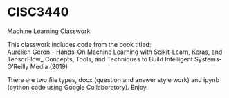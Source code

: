 # CISC3440
Machine Learning Classwork

This classwork includes code from the book titled: <br>
Aurélien Géron - Hands-On Machine Learning with Scikit-Learn, Keras, and TensorFlow_ Concepts, Tools, and Techniques to Build Intelligent Systems-O’Reilly Media (2019)

There are two file types, docx (question and answer style work) and ipynb (python code using Google Collaboratory). Enjoy.

